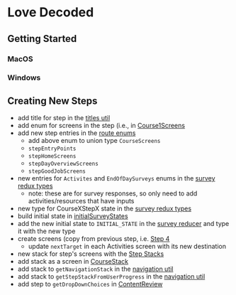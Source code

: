 # Love Decoded

## Getting Started

### MacOS

### Windows

## Creating New Steps

- add title for step in the [titles util](src/util/titles.ts)
- add enum for screens in the step (i.e., in [Course1Screens](src/route/Steps/Course1Screens.ts)
- add new step entries in the [route enums](src/route/enums.ts)
  - add above enum to union type `CourseScreens`
  - `stepEntryPoints`
  - `stepHomeScreens`
  - `stepDayOverviewScreens`
  - `stepGoodJobScreens`
- new entries for `Activites` and `EndOfDaySurveys` enums in the [survey redux types](src/redux/types/survey.ts)
  - note: these are for survey responses, so only need to add activities/resources that have inputs
- new type for CourseXStepX state in the [survey redux types](src/redux/types/survey.ts)
- build initial state in [initialSurveyStates](src/redux/reducer/initialSurveyStates.ts)
- add the new initial state to `INITIAL_STATE` in the [survey reducer](src/redux/reducer/survey.ts) and type it with the new type
- create screens (copy from previous step, i.e. [Step 4](src/screens/Courses/Course1/Step4)
  - update `nextTarget` in each Activities screen with its new destination
- new stack for step's screens with the [Step Stacks](src/route/Steps)
- add stack as a screen in [CourseStack](src/route/Steps/CourseStack.tsx)
- add stack to `getNavigationStack` in the [navigation util](src/util/navigation.ts)
- add stack to `getStepStackFromUserProgress` in the [navigation util](src/util/navigation.ts)
- add step to `getDropDownChoices` in [ContentReview](src/screens/Courses/Tabs/Home/ContentReview/ContentReview.tsx)
